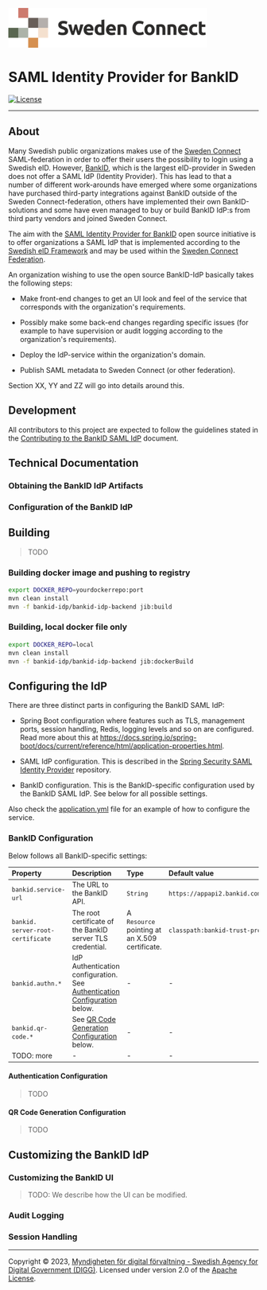 ![Logo](images/sweden-connect.png)

# SAML Identity Provider for BankID

[![License](https://img.shields.io/badge/License-Apache%202.0-blue.svg)](https://opensource.org/licenses/Apache-2.0)

-----

## About

Many Swedish public organizations makes use of the [Sweden Connect](https://www.swedenconnect.se) 
SAML-federation in order to offer their users the possibility to login using a Swedish eID. However,
[BankID](https://www.bankid.com), which is the largest eID-provider in Sweden does not offer
 a SAML IdP (Identity Provider). This has lead to that a number of different work-arounds have 
emerged where some organizations have purchased third-party integrations against BankID outside of
the Sweden Connect-federation, others have implemented their own BankID-solutions and some
have even managed to buy or build BankID IdP:s from third party vendors and joined Sweden Connect.

The aim with the [SAML Identity Provider for BankID](https://github.com/swedenconnect/bankid-saml-idp)
open source initiative is to offer organizations a SAML IdP that is implemented according to
the [Swedish eID Framework](https://docs.swedenconnect.se/technical-framework/) and may be 
used within the [Sweden Connect Federation](https://www.swedenconnect.se).

An organization wishing to use the open source BankID-IdP basically takes the following steps:

- Make front-end changes to get an UI look and feel of the service that corresponds with the
organization's requirements.

- Possibly make some back-end changes regarding specific issues (for example to have supervision
or audit logging according to the organization's requirements).

- Deploy the IdP-service within the organization's domain.

- Publish SAML metadata to Sweden Connect (or other federation).

Section XX, YY and ZZ will go into details around this.

<a name="development"></a>
## Development

All contributors to this project are expected to follow the guidelines stated in the [Contributing to the BankID SAML IdP](https://github.com/swedenconnect/bankid-saml-idp/blob/main/CONTRIBUTING.md) document.






<a name="technical-cocumentation"></a>
## Technical Documentation

<a name="obtaining-the-bankid-idp-artifacts"></a>
### Obtaining the BankID IdP Artifacts

<a name="configuration-of-the-bankid-idp"></a>
### Configuration of the BankID IdP


## Building

> TODO

### Building docker image and pushing to registry

```bash
export DOCKER_REPO=yourdockerrepo:port
mvn clean install
mvn -f bankid-idp/bankid-idp-backend jib:build
```

### Building, local docker file only
```bash
export DOCKER_REPO=local
mvn clean install
mvn -f bankid-idp/bankid-idp-backend jib:dockerBuild
```

## Configuring the IdP

There are three distinct parts in configuring the BankID SAML IdP:

- Spring Boot configuration where features such as TLS, management ports, session handling, Redis,
logging levels and so on are configured. Read more about this at https://docs.spring.io/spring-boot/docs/current/reference/html/application-properties.html.

- SAML IdP configuration. This is described in the [Spring Security SAML Identity Provider](https://github.com/swedenconnect/saml-identity-provider) repository.

- BankID configuration. This is the BankID-specific configuration used by the BankID SAML IdP. See below for all possible settings.

Also check the [application.yml](https://github.com/swedenconnect/bankid-saml-idp/blob/main/bankid-idp/bankid-idp-backend/src/main/resources/application.yml) file for an example of how to configure the service.

### BankID Configuration

Below follows all BankID-specific settings:

| Property | Description | Type | Default value |
| :--- | :--- | :--- | :--- |
| `bankid.service-url` | The URL to the BankID API. | `String` | `https://appapi2.bankid.com/rp/v5.1` |
| `bankid.`<br />`server-root-certificate` | The root certificate of the BankID server TLS credential. | A `Resource` pointing at an X.509 certificate. | `classpath:bankid-trust-prod.crt` |
| `bankid.authn.*` | IdP Authentication configuration. See [Authentication Configuration](#authentication-configuration) below. | - | - |
| `bankid.qr-code.*` | See [QR Code Generation Configuration](#qr-code-generation-configuration) below. | - | - |
| TODO: more | - | - | - |

<a name="authentication-configuration"></a>
#### Authentication Configuration

> TODO

<a name="qr-code-generation-configuration"></a>
#### QR Code Generation Configuration

> TODO

## Customizing the BankID IdP

### Customizing the BankID UI

> TODO: We describe how the UI can be modified.

### Audit Logging

### Session Handling

-----

Copyright &copy; 2023, [Myndigheten för digital förvaltning - Swedish Agency for Digital Government (DIGG)](http://www.digg.se). Licensed under version 2.0 of the [Apache License](http://www.apache.org/licenses/LICENSE-2.0).

